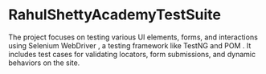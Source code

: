 # RahulShettyAcademyTestSuite
The project focuses on testing various UI elements, forms, and interactions using Selenium WebDriver , a testing framework like TestNG and POM . It includes test cases for validating locators, form submissions, and dynamic behaviors on the site.
